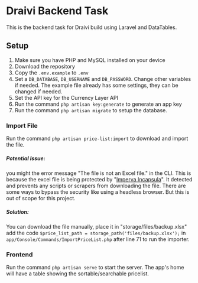 # Draivi Backend Task
This is the backend task for Draivi build using Laravel and DataTables.

## Setup

 1. Make sure you have PHP and MySQL installed on your device
 2. Download the repository
 3. Copy the `.env.example` to `.env`
 4. Set a `DB_DATABASE`, `DB_USERNAME` and `DB_PASSWORD`. Change other variables if needed. The example file already has some settings, they can be changed if needed.
 5. Set the API key for the Currency Layer API
 6. Run the command `php artisan key:generate` to generate an app key
 7. Run the command `php artisan migrate` to setup the database.

### Import File
Run the command `php artisan price-list:import` to download and import the file.

##### Potential Issue:
you might the error message "The file is not an Excel file." in the CLI. This is because the excel file is being protected by "[Imperva Incapsula](https://www.imperva.com/)". It detected and prevents any scripts or scrapers from downloading the file. There are some ways to bypass the security like using a headless browser. But this is out of scope for this project.
##### Solution:
You can download the file manually, place it in "storage/files/backup.xlsx" add the code `$price_list_path = storage_path('files/backup.xlsx');` in `app/Console/Commands/ImportPriceList.php` after line 71 to run the importer.

### Frontend
Run the command `php artisan serve` to start the server. The app's home will have a table showing the sortable/searchable pricelist.